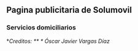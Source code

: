 ## Pagina publicitaria de Solumovil
### Servicios domiciliarios 


**Creditos: ** * Óscar Javier Vargas Díaz*